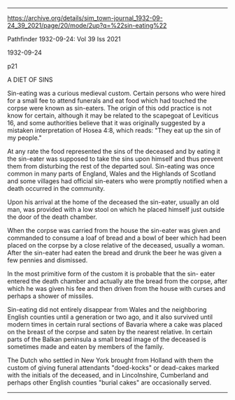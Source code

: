 
---

https://archive.org/details/sim_town-journal_1932-09-24_39_2021/page/20/mode/2up?q=%22sin-eating%22

Pathfinder  1932-09-24: Vol 39 Iss 2021

1932-09-24

p21

A DIET OF SINS

Sin-eating was a curious medieval custom. Certain persons who were hired for a small fee to attend funerals and eat food which had touched the corpse were known as sin-eaters. The origin of this odd practice is not know for certain, although it may be related to the scapegoat of Leviticus 16, and some authorities believe that it was originally suggested by a mistaken interpretation of Hosea 4:8, which reads: "They eat up the sin of my people."

At any rate the food represented the sins of the deceased and by eating it the sin-eater was supposed to take the sins upon himself and thus prevent them from disturbing the rest of the departed soul. Sin-eating was once common in many parts of England, Wales and the Highlands of Scotland and some villages had official sin-eaters who were promptly notified when a death occurred in the community.

Upon his arrival at the home of the deceased the sin-eater, usually an old man, was provided with a low stool on which he placed himself just outside the door of the death chamber.

When the corpse was carried from the house the sin-eater was given and commanded to consume a loaf of bread and a bowl of beer which had been placed on the corpse by a close relative of the deceased, usually a woman. After the sin-eater had eaten the bread and drunk the beer he was given a few pennies and dismissed.

In the most primitive form of the custom it is probable that the sin- eater entered the death chamber and actually ate the bread from the corpse, after which he was given his fee and then driven from the house with curses and perhaps a shower of missiles.

Sin-eating did not entirely disappear from Wales and the neighboring English counties until a generation or two ago, and it also survived until modern times in certain rural sections of Bavaria where a cake was placed on the breast of the corpse and saten by the nearest relative. In certain parts of the Balkan peninsula a small bread image of the deceased is sometimes made and eaten by members of the family.

The Dutch who settled in New York brought from Holland with them the custom of giving funeral attendants "doed-kocks" or dead-cakes marked with the initials of the deceased, and in Lincolnshire, Cumberland and perhaps other English counties "burial cakes" are occasionally served.


---

